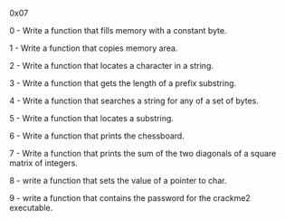 0x07

0 - Write a function that fills memory with a constant byte.

1 - Write a function that copies memory area.

2 - Write a function that locates a character in a string.

3 - Write a function that gets the length of a prefix substring.

4 - Write a function that searches a string for any of a set of bytes.

5 - Write a function that locates a substring.

6 - Write a function that prints the chessboard.

7 - Write a function that prints the sum of the two diagonals of a square matrix of integers.

8 - write a function that sets the value of a pointer to char.

9 - write a function that contains the password for the crackme2  executable.
